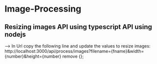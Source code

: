 # Image-Processing
Resizing images API using typescript
API using nodejs
----------------------------------------------
--> In Url copy the following line and update the values to resize images:
    http://localhost:3000/api/process/images?filename={fname}&width={number}&height={number}
remove {};
